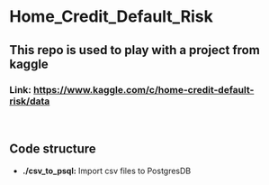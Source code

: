 # Home_Credit_Default_Risk
## This repo is used to play with a project from kaggle
### Link: https://www.kaggle.com/c/home-credit-default-risk/data

<br>

## Code structure
*  **./csv_to_psql:** Import csv files to PostgresDB
